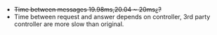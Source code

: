 ## 
* ~~Time between messages 19.98ms,20.04 ~ 20ms¿?~~
* Time between request and answer depends on controller, 3rd party controller are more slow than original.

